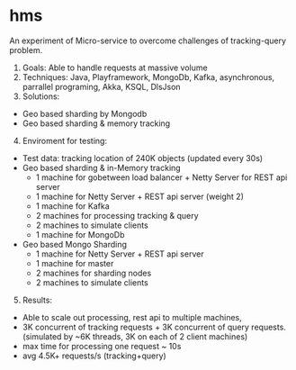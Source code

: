 # hms
An experiment of Micro-service to overcome challenges of tracking-query problem.
1. Goals: Able to handle requests at massive volume
2. Techniques: Java, Playframework, MongoDb, Kafka, asynchronous, parrallel programing, Akka, KSQL, DlsJson
3. Solutions: 
  * Geo based sharding by Mongodb
  * Geo based sharding & memory tracking
4. Enviroment for testing:
 * Test data: tracking location of 240K objects (updated every 30s)
 * Geo based sharding & in-Memory tracking
     * 1 machine for gobetween load balancer + Netty Server for REST api server
     * 1 machine for Netty Server + REST api server (weight 2)
     * 1 machine for Kafka 
     * 2 machines for processing tracking & query
     * 2 machines to simulate clients
     * 1 machine for MongoDb
 * Geo based Mongo Sharding
     * 1 machine for Netty Server + REST api server
     * 1 machine for master
     * 2 machines for sharding nodes
     * 2 machines to simulate clients
5. Results: 
  * Able to scale out processing, rest api to multiple machines, 
  * 3K concurrent of tracking requests + 3K concurrent of query requests. 
   (simulated by ~6K threads, 3K on each of 2 client machines)
  * max time for processing one request ~ 10s
  * avg 4.5K+ requests/s (tracking+query) 
